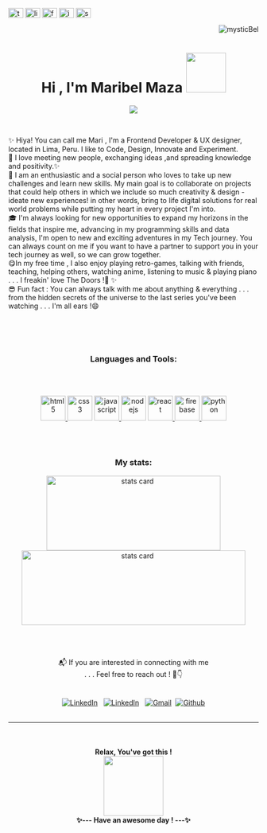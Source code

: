 
 

<!-- </a> <p align="right"> <img src="https://komarev.com/ghpvc/?username=mysticBel&label=Welcome%20to%20my%20profile%20!🦄💜✨%20&color=ac6aad&style=plastic" alt="mysticBel" /> 
<!--  <h1 align="center">Hi , I'm Maribel Maza <img src="https://media.giphy.com/media/9V5fArpd99fLoemwn3/giphy.gif" width="80"></h1>  --> 

<div> 

 <p align="left">
<a href="https://twitter.com/skyyofglass" target="blank"><img align="center" src="https://raw.githubusercontent.com/rahuldkjain/github-profile-readme-generator/master/src/images/icons/Social/twitter.svg" alt="twitter" height="20" width="30" /></a>
<a href="https://www.linkedin.com/in/maribel-maza/?locale=en_US" target="blank"><img align="center" src="https://raw.githubusercontent.com/rahuldkjain/github-profile-readme-generator/master/src/images/icons/Social/linked-in-alt.svg" alt="linkedin" height="20" width="30" /></a>
<a href="https://www.facebook.com/maza.maribel/" target="blank"><img align="center" src="https://raw.githubusercontent.com/rahuldkjain/github-profile-readme-generator/master/src/images/icons/Social/facebook.svg" alt="facebook" height="20" width="30" /></a>
<a href="https://www.instagram.com/m.bel.1/" target="blank"><img align="center" src="https://raw.githubusercontent.com/rahuldkjain/github-profile-readme-generator/master/src/images/icons/Social/instagram.svg" alt="instagram" height="20" width="30" /></a>
  <a href="https://open.spotify.com/user/78r596y1a0gx7j6auncex45sv" target="blank"><img align="center" src="https://raw.githubusercontent.com/rahuldkjain/github-profile-readme-generator/master/src/images/icons/Social/spotify.svg" alt="spotify" height="20" width="30" /></a>
</p>

<p align="right"> <img src="https://komarev.com/ghpvc/?username=mysticBel&label=Welcome!%20🐸💜✨%20&color=ac6aad&style=plastic" alt="mysticBel" /> 

</div>


 <h1 align="center">Hi , I'm Maribel Maza <img src="https://media.giphy.com/media/9V5fArpd99fLoemwn3/giphy.gif" width="80"></h1> 


<p align="center">
  <a href="https://github.com/DenverCoder1/readme-typing-svg"><img src="https://readme-typing-svg.herokuapp.com?lines=IT+student+💜;Frontend+Web+Developer+💛;JS%20|%20UX%20|%20UI%20Enthusiast+🤗;&center=true&width=500&height=50"></a>
</p>
 
 <br>
<p align="center">  
  
  ✨ Hiya! You can call me Mari , I'm a Frontend Developer & UX designer, located in Lima, Peru. I like to Code, Design, Innovate and Experiment.<br>
  💛 I love meeting new people, exchanging ideas ,and spreading knowledge and positivity.✨ <br>🤗 I am an enthusiastic and a social person who loves to take up new challenges and learn new skills. My main goal is to collaborate on projects that could help others in which we include so much creativity & design - ideate new experiences! in other words, bring to life digital solutions for real world problems while putting my heart in every project I'm into. <br>
  🎓 I'm always looking for new opportunities to expand my horizons in the fields that inspire me, advancing in my programming skills and data analysis, I'm open to new and exciting  adventures in my Tech journey. You can always count on me if you want to have a partner to support you in your tech journey as well, so we can grow together. 
 <br>
  😋In my free time , I also enjoy playing retro-games, talking with friends, teaching, helping others, watching anime, listening to music &  playing piano <br>
  . . . I freakin' love The Doors !🎵 ✨<br>
 😎 Fun fact : You can always talk with me about anything & everything . . . from the hidden secrets of the universe to the last series you've been watching . . . I'm all ears !😄

 
  <br>
<br><br>
<h3 align="center">Languages and Tools:</h3><br><br>
  <div align="center">
  
   <a href="https://www.w3.org/html/" target="_blank"> <img src="https://media.giphy.com/media/XAxylRMCdpbEWUAvr8/giphy.gif" alt="html5" width="50" height="50"/> </a>
  <a href="https://www.w3schools.com/css/" target="_blank"> <img src="https://media.giphy.com/media/fsEaZldNC8A1PJ3mwp/giphy.gif" alt="css3" width="50" height="50"/></a>
  <a href="https://developer.mozilla.org/en-US/docs/Web/JavaScript" target="_blank"> <img src="https://media.giphy.com/media/ln7z2eWriiQAllfVcn/giphy.gif" alt="javascript" width="50" height="50"/> </a>
  <a href="https://nodejs.org" target="_blank"> <img src="https://media.giphy.com/media/kdFc8fubgS31b8DsVu/giphy.gif" alt="nodejs" width="50" height="50"/></a>
  <a href="https://reactjs.org/" target="_blank"> <img src="https://media.giphy.com/media/eNAsjO55tPbgaor7ma/giphy.gif" alt="react" width="50" height="50"/> </a> <a href="https://firebase.google.com/" target="_blank"> <img src="https://media.giphy.com/media/Ri2TUcKlaOcaDBxFpY/giphy.gif" alt="firebase" width="50" height="50"/> </a>
  <a href="https://docs.python.org/3/" target="_blank"> <img src="https://media.giphy.com/media/LMt9638dO8dftAjtco/giphy.gif" alt="python" height="50"/> </a>
     
</div>

  <br>
<br>

<h3 align="center">My stats:</h3

 <p align="center" > 
 
   <p align="center" > 
  <img alt= "stats card" height="150px" width="350" src="https://github-readme-stats.vercel.app/api?username=mysticBel&theme=cobalt&show_icons=true&count_private=true" /> 
 <br>  <img  alt= "stats card"  height="150px"  width="450" src="https://github-readme-stats.vercel.app/api/top-langs/?username=mysticBel&langs_count=10&theme=cobalt&layout=compact" />

</p> 
<br><br>
<div align="center"> 
 <br>📬 If you are interested in connecting with me <br>. . . Feel free to reach out ! 🐸👇<br><br><br>
 <div align="center"> 
   <a href="https://www.linkedin.com/in/maribel-maza/"><img alt="LinkedIn" src="https://img.shields.io/badge/Maribel Maza%20-%230077B5.svg?&style=flat&logo=linkedin&logoColor=white"/></a> &nbsp; <a href="https://twitter.com/skyyofglass"><img alt="LinkedIn" src="https://img.shields.io/badge/@skyyofglass%20-%231299B5.svg?&style=flat&logo=twitter&logoColor=white"/></a> &nbsp; 
<a href="mailto:dnxbel@gmail.com"><img alt="Gmail" src="https://img.shields.io/badge/Gmail-D14836?style=flat&logo=gmail&logoColor=white" /></a> </a> &nbsp;<a href="https://github.com/mysticBel"><img alt="Github" src="https://img.shields.io/github/followers/mysticBel?label=follow&style=social"/></a> 
<br><br>
</div>


<hr>
<br>

   <h4 align="center">Relax, You've got this ! <br>  <img   align="center" src="https://media.giphy.com/media/KZwaIIz48b8w9Az3L5/giphy.gif" width="120">
<br>✨--- Have an awesome day  !  ---✨
</h4>

 <br>
 <br>

   


<!--  <a href="https://docs.python.org/3/" target="_blank"> <img src="https://media.giphy.com/media/XEDIHHp3i8bVoEdxd7/giphy.gif" alt="angular" height="50"/> </a>-->

<!-- mysticBel/mysticBel is a ✨ special ✨ repository because its `README.md` (this file) appears on your GitHub profile.
You can click the Preview link to take a look at your changes. -->
